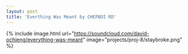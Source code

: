```yaml
---
layout: post
title: 'Everthing Was Meant by CHEFBOI RD'
---
```


{% include image.html url="https://soundcloud.com/david-ochieng/everything-was-meant" image="projects/proj-8/staybroke.png" %}
